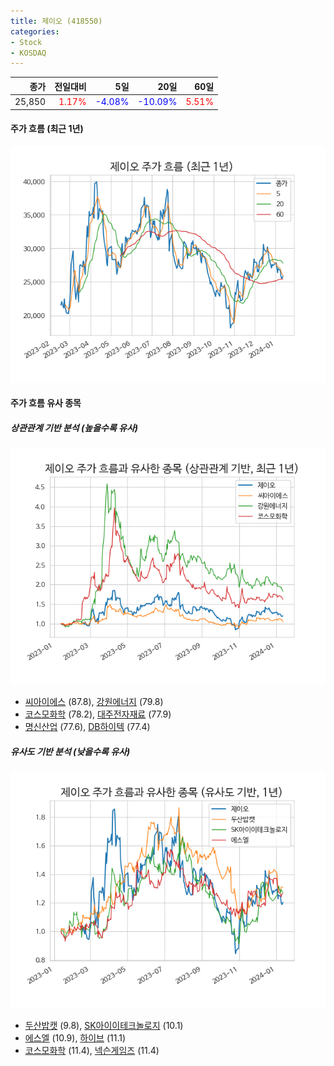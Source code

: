 ```yaml
---
title: 제이오 (418550)
categories:
- Stock
- KOSDAQ
---
```


|종가|전일대비|5일|20일|60일|
|---:|-------:|--:|---:|---:|
|25,850|<span style="color: red">1.17%</span>|<span style="color: blue">-4.08%</span>|<span style="color: blue">-10.09%</span>|<span style="color: red">5.51%</span>|

<!-- more -->


#### 주가 흐름 (최근 1년)
![418550](/assets/images/stock/418550.png)


#### 주가 흐름 유사 종목


##### 상관관계 기반 분석 (높을수록 유사)
![418550](/assets/images/stock/418550_corr.png)
- [씨아이에스](/222080/) (87.8), [강원에너지](/114190/) (79.8)
- [코스모화학](/005420/) (78.2), [대주전자재료](/078600/) (77.9)
- [명신산업](/009900/) (77.6), [DB하이텍](/000990/) (77.4)


##### 유사도 기반 분석 (낮을수록 유사)	
![418550](/assets/images/stock/418550_sim.png)
- [두산밥캣](/241560/) (9.8), [SK아이이테크놀로지](/361610/) (10.1)
- [에스엘](/005850/) (10.9), [하이브](/352820/) (11.1)
- [코스모화학](/005420/) (11.4), [넥슨게임즈](/225570/) (11.4)